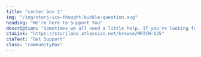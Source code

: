 ```yaml
---
title: "center box 1"
img: "/img/storj-ico-thought-bubble-question.svg"
heading: "We’re here to Support You"
description: "Sometimes we all need a little help. If you're looking for online tutorials, user guides, videos, technical documentation, or anything else to help you get your storage node up and running, the community is the place to be."
ctaLink: "https://storjlabs.atlassian.net/browse/MRTCH-135"
ctaText: "Get Support"
class: "communityBox"
---
```

